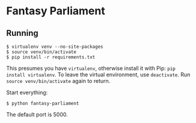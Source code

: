 Fantasy Parliament
==================


Running
-------

```
$ virtualenv venv --no-site-packages
$ source venv/bin/activate
$ pip install -r requirements.txt
```

This presumes you have `virtualenv`, otherwise install it with Pip: `pip install virtualenv`. To leave the virtual environment, use `deactivate`. Run `source venv/bin/activate` again to return.

Start everything:

```
$ python fantasy-parliament
```

The default port is 5000.
